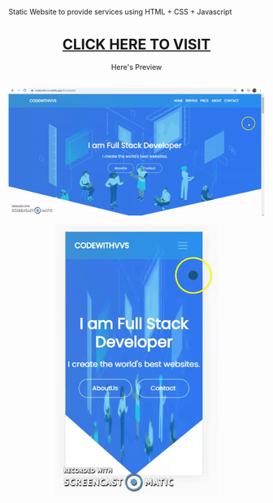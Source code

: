 Static Website to provide services using HTML + CSS + Javascript

<h1 align="center"><a href="https://codewithvvs.netlify.app/" target="_blank">CLICK HERE TO VISIT</a></h1>
<p align="center">
Here's Preview <br/><br/>
  <p align="center"><img src="https://github.com/vinayaksavle/Simple-Website-for-Services/blob/master/WebGif.gif" alt="Web Preview"/></p>
  <p align="center"><img src="https://github.com/vinayaksavle/Simple-Website-for-Services/blob/master/MobileGif.gif" alt="Mobile Preview"/></p>
</p>
